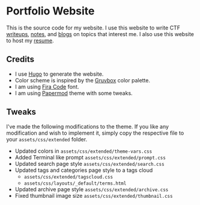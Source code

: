 # Portfolio Website
This is the source code for my website. I use this website to write CTF [writeups](https://iasad.me/write-ups), [notes](https://notes.iasad.me), and [blogs](https://iasad.me/blogs) on topics that interest me. I also use this website to host my [resume](https://iasad.me/resume).
## Credits
* I use [Hugo](https://gohugo.io/) to generate the website.
* Color scheme is inspired by the [Gruvbox](https://github.com/morhetz/gruvbox) color palette.
* I am using [Fira Code](https://fonts.google.com/specimen/Fira+Code) font.
* I am using [Papermod](https://github.com/adityatelange/hugo-PaperMod) theme with some tweaks.

## Tweaks 
I've made the following modifications to the theme. If you like any modification and wish to implement it, simply copy the respective file to your `assets/css/extended` folder.

* Updated colors in `assets/css/extended/theme-vars.css`
* Added Terminal like prompt `assets/css/extended/prompt.css`
* Updated search page style `assets/css/extended/search.css`
* Updated tags and categories page style to a tags cloud
    *  `assets/css/extended/tagscloud.css`
    *  `assets/css/layouts/_default/terms.html`
* Updated archive page style `assets/css/extended/archive.css`
* Fixed thumbnail image size `assets/css/extended/thumbnail.css`